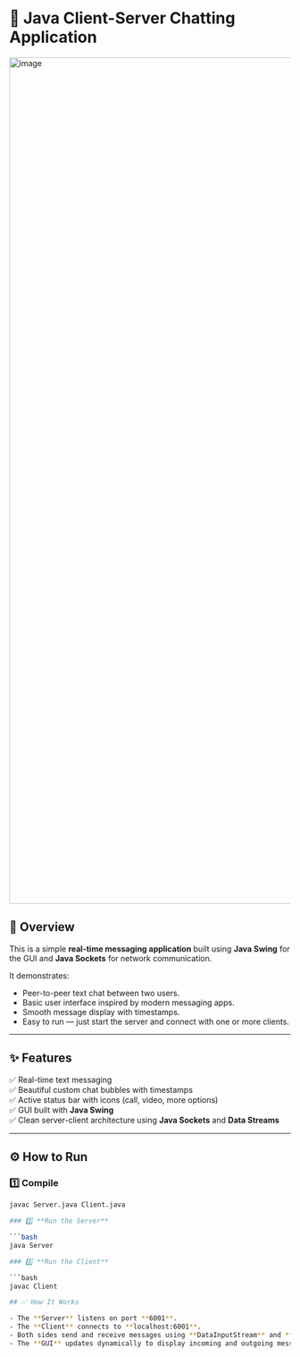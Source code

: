 # 💬 Java Client-Server Chatting Application
<img width="2558" height="1513" alt="image" src="https://github.com/user-attachments/assets/2d425316-8839-4cbc-b0c5-3e4ef138e7c9" />

## 📌 Overview

This is a simple **real-time messaging application** built using **Java Swing** for the GUI and **Java Sockets** for network communication.

It demonstrates:
- Peer-to-peer text chat between two users.
- Basic user interface inspired by modern messaging apps.
- Smooth message display with timestamps.
- Easy to run — just start the server and connect with one or more clients.

---

## ✨ Features

✅ Real-time text messaging  
✅ Beautiful custom chat bubbles with timestamps  
✅ Active status bar with icons (call, video, more options)  
✅ GUI built with **Java Swing**  
✅ Clean server-client architecture using **Java Sockets** and **Data Streams**  

---

## ⚙️ How to Run

### 1️⃣ **Compile**

```bash
javac Server.java Client.java

### 2️⃣ **Run the Server**

```bash
java Server

### 3️⃣ **Run the Client**

```bash
javac Client

## ✅ How It Works

- The **Server** listens on port **6001**.
- The **Client** connects to **localhost:6001**.
- Both sides send and receive messages using **DataInputStream** and **DataOutputStream**.
- The **GUI** updates dynamically to display incoming and outgoing messages in separate panels.
